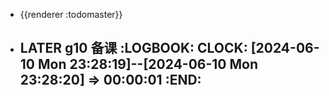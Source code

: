 - {{renderer :todomaster}}
- LATER  g10 备课
  :LOGBOOK:
  CLOCK: [2024-06-10 Mon 23:28:19]--[2024-06-10 Mon 23:28:20] =>  00:00:01
  :END:
	-
